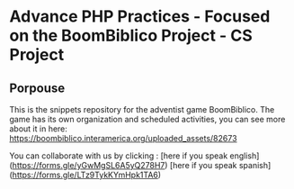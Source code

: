# Advance PHP Practices - Focused on the BoomBiblico Project - CS Project
## Porpouse

This is the snippets repository for the adventist game BoomBiblico.
The game has its own organization and scheduled activities, you can
see more about it in here: https://boombiblico.interamerica.org/uploaded_assets/82673

You can collaborate with us by clicking : 
[here if you speak english] (https://forms.gle/yGwMgSL6A5yQ278H7)
[here if you speak spanish] (https://forms.gle/LTz9TykKYmHpk1TA6)
